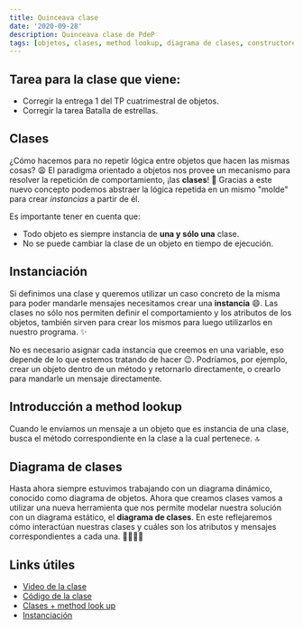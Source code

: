 ```yaml
---
title: Quinceava clase
date: '2020-09-28'
description: Quinceava clase de PdeP
tags: [objetos, clases, method lookup, diagrama de clases, constructores.]
---
```


## Tarea para la clase que viene:

- Corregir la entrega 1 del TP cuatrimestral de objetos.
- Corregir la tarea Batalla de estrellas.

## Clases

¿Cómo hacemos para no repetir lógica entre objetos que hacen las mismas cosas? 😩 
El paradigma orientado a objetos nos provee un mecanismo para resolver la repetición de comportamiento, ¡las **clases**! 🙌 
Gracias a este nuevo concepto podemos abstraer la lógica repetida en un mismo "molde" para crear *instancias* a partir de él.

Es importante tener en cuenta que:
- Todo objeto es siempre instancia de **una y sólo una** clase. 
- No se puede cambiar la clase de un objeto en tiempo de ejecución. 

## Instanciación

Si definimos una clase y queremos utilizar un caso concreto de la misma para poder mandarle mensajes necesitamos crear una **instancia** 😄. Las clases no sólo nos permiten definir el comportamiento y los atributos de los objetos, también sirven para crear los mismos para luego utilizarlos en nuestro programa. ✨

No es necesario asignar cada instancia que creemos en una variable, eso depende de lo que estemos tratando de hacer 😉. Podríamos, por ejemplo, crear un objeto dentro de un método y retornarlo directamente, o crearlo para mandarle un mensaje directamente.

## Introducción a method lookup

Cuando le enviamos un mensaje a un objeto que es instancia de una clase, busca el método correspondiente en la clase a la cual pertenece. 🔝

## Diagrama de clases 

Hasta ahora siempre estuvimos trabajando con un diagrama dinámico, conocido como diagrama de objetos. Ahora que creamos clases vamos a utilizar una nueva herramienta que nos permite modelar nuestra solución con un diagrama estático, el **diagrama de clases**. En este reflejaremos cómo interactúan nuestras clases y cuáles son los atributos y mensajes correspondientes a cada una. 🙆‍♀️🙆‍♂️

## Links útiles 

- [Video de la clase](https://drive.google.com/file/d/1HKDspM8saxs8NPuUolgPKIM9q6rXvkZJ/view)
- [Código de la clase](https://github.com/pdep-lunes/clase15-objetos-2020)
- [Clases + method look up](https://docs.google.com/document/d/1Dgq_PfCbJHO1M7dXe-vGXtj4mbEUWlYhfvQ2i0RWOsk/edit)
- [Instanciación](https://docs.google.com/document/d/11c9l3sqgUIFDx1J_ULCSS86faMQXAyOV3uesg-nwaSY/edit)
